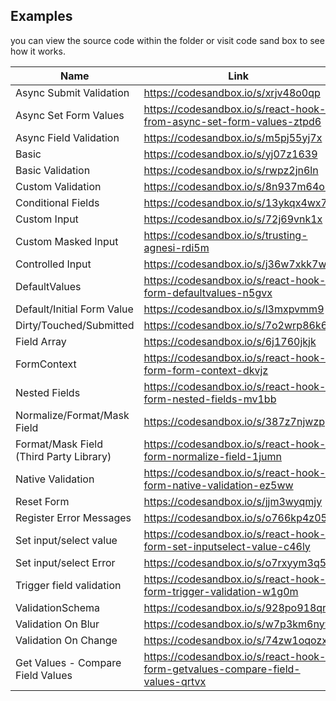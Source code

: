 ## Examples

you can view the source code within the folder or visit code sand box to see how it works.

| Name                        | Link                                                                 |
| --------------------------- | -------------------------------------------------------------------- |
| Async Submit Validation     | https://codesandbox.io/s/xrjv48o0qp                                  |
| Async Set Form Values       | https://codesandbox.io/s/react-hook-from-async-set-form-values-ztpd6 |
| Async Field Validation      | https://codesandbox.io/s/m5pj55yj7x                                  |
| Basic                       | https://codesandbox.io/s/yj07z1639                                   |
| Basic Validation            | https://codesandbox.io/s/rwpz2jn6ln                                  |
| Custom Validation           | https://codesandbox.io/s/8n937m64o9                                  |
| Conditional Fields          | https://codesandbox.io/s/13ykqx4wx7                                  |
| Custom Input                | https://codesandbox.io/s/72j69vnk1x                                  |
| Custom Masked Input         | https://codesandbox.io/s/trusting-agnesi-rdi5m                       |
| Controlled Input            | https://codesandbox.io/s/j36w7xkk7w                                  |
| DefaultValues               | https://codesandbox.io/s/react-hook-form-defaultvalues-n5gvx         |
| Default/Initial Form Value  | https://codesandbox.io/s/l3mxpvmm9                                   |
| Dirty/Touched/Submitted     | https://codesandbox.io/s/7o2wrp86k6                                  |
| Field Array                 | https://codesandbox.io/s/6j1760jkjk                                  |
| FormContext                 | https://codesandbox.io/s/react-hook-form-form-context-dkvjz          |
| Nested Fields               | https://codesandbox.io/s/react-hook-form-nested-fields-mv1bb         |
| Normalize/Format/Mask Field | https://codesandbox.io/s/387z7njwzp                                  |
| Format/Mask Field (Third Party Library) | https://codesandbox.io/s/react-hook-form-normalize-field-1jumn |
| Native Validation           | https://codesandbox.io/s/react-hook-form-native-validation-ez5ww     |
| Reset Form                  | https://codesandbox.io/s/jjm3wyqmjy                                  |
| Register Error Messages     | https://codesandbox.io/s/o766kp4z05                                  |
| Set input/select value      | https://codesandbox.io/s/react-hook-form-set-inputselect-value-c46ly |
| Set input/select Error      | https://codesandbox.io/s/o7rxyym3q5                                  |
| Trigger field validation    | https://codesandbox.io/s/react-hook-form-trigger-validation-w1g0m    |
| ValidationSchema            | https://codesandbox.io/s/928po918qr                                  |
| Validation On Blur          | https://codesandbox.io/s/w7p3km6nyw                                  |
| Validation On Change        | https://codesandbox.io/s/74zw1oqozx                                  |
| Get Values - Compare Field Values | https://codesandbox.io/s/react-hook-form-getvalues-compare-field-values-qrtvx |

